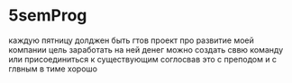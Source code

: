 # 5semProg 
каждую пятницу долджен быть гтов проект про развитие моей компании цель заработать на ней денег можно создать сввю команду или присоединиться к существующим соглосвав это с преподом и с глвным в тиме
хорошо


